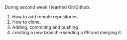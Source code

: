 During second week I learned Git/Github.
1. How to add remote repositories.
2. How to clone.
3. Adding, commiting and pushing
4. creating a new branch->sending a PR and merging it.

